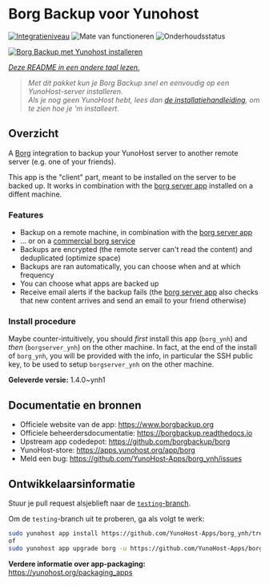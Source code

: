 <!--
NB: Deze README is automatisch gegenereerd door <https://github.com/YunoHost/apps/tree/master/tools/readme_generator>
Hij mag NIET handmatig aangepast worden.
-->

# Borg Backup voor Yunohost

[![Integratieniveau](https://dash.yunohost.org/integration/borg.svg)](https://ci-apps.yunohost.org/ci/apps/borg/) ![Mate van functioneren](https://ci-apps.yunohost.org/ci/badges/borg.status.svg) ![Onderhoudsstatus](https://ci-apps.yunohost.org/ci/badges/borg.maintain.svg)

[![Borg Backup met Yunohost installeren](https://install-app.yunohost.org/install-with-yunohost.svg)](https://install-app.yunohost.org/?app=borg)

*[Deze README in een andere taal lezen.](./ALL_README.md)*

> *Met dit pakket kun je Borg Backup snel en eenvoudig op een YunoHost-server installeren.*  
> *Als je nog geen YunoHost hebt, lees dan [de installatiehandleiding](https://yunohost.org/install), om te zien hoe je 'm installeert.*

## Overzicht

A [Borg](https://borgbackup.readthedocs.io/en/stable/index.html#what-is-borgbackup) integration to backup your YunoHost server to another remote server (e.g. one of your friends).

This app is the "client" part, meant to be installed on the server to be backed up. It works in combination with the [borg server app](https://apps.yunohost.org/app/borgserver) installed on a diffent machine.

### Features

- Backup on a remote machine, in combination with the [borg server app](https://apps.yunohost.org/app/borgserver)
- ... or on a [commercial borg service](https://www.borgbackup.org/support/commercial.html)
- Backups are encrypted (the remote server can't read the content) and deduplicated (optimize space)
- Backups are ran automatically, you can choose when and at which frequency
- You can choose what apps are backed up
- Receive email alerts if the backup fails (the [borg server app](https://apps.yunohost.org/app/borgserver) also checks that new content arrives and send an email to your friend otherwise)

### Install procedure

Maybe counter-intuitively, you should *first* install this app (`borg_ynh`) and *then* (`borgserver_ynh`) on the other machine. In fact, at the end of the install of `borg_ynh`, you will be provided with the info, in particular the SSH public key, to be used to setup `borgserver_ynh` on the other machine.


**Geleverde versie:** 1.4.0~ynh1
## Documentatie en bronnen

- Officiele website van de app: <https://www.borgbackup.org>
- Officiele beheerdersdocumentatie: <https://borgbackup.readthedocs.io>
- Upstream app codedepot: <https://github.com/borgbackup/borg>
- YunoHost-store: <https://apps.yunohost.org/app/borg>
- Meld een bug: <https://github.com/YunoHost-Apps/borg_ynh/issues>

## Ontwikkelaarsinformatie

Stuur je pull request alsjeblieft naar de [`testing`-branch](https://github.com/YunoHost-Apps/borg_ynh/tree/testing).

Om de `testing`-branch uit te proberen, ga als volgt te werk:

```bash
sudo yunohost app install https://github.com/YunoHost-Apps/borg_ynh/tree/testing --debug
of
sudo yunohost app upgrade borg -u https://github.com/YunoHost-Apps/borg_ynh/tree/testing --debug
```

**Verdere informatie over app-packaging:** <https://yunohost.org/packaging_apps>

